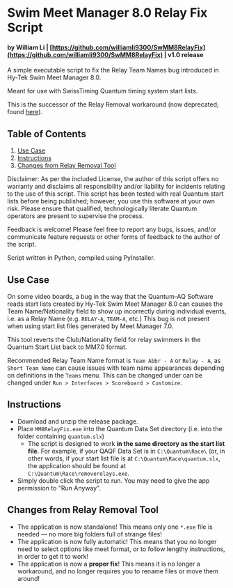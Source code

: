 # Swim Meet Manager 8.0 Relay Fix Script
#### by William Li | [https://github.com/williamli9300/SwMM8RelayFix](https://github.com/williamli9300/SwMM8RelayFix) | v1.0 release

A simple executable script to fix the Relay Team Names bug introduced in Hy-Tek Swim Meet Manager 8.0. 

Meant for use with SwissTiming Quantum timing system start lists.

This is the successor of the Relay Removal workaround (now deprecated; found [here](https://github.com/williamli9300/quantum-removerelays)).

## Table of Contents
1. [Use Case](#usecase)
2. [Instructions](#installation)
3. [Changes from Relay Removal Tool](#changes)

Disclaimer: As per the included License, the author of this script offers no warranty and disclaims all responsibility and/or liability for incidents relating to the use of this script. This script has been tested with real Quantum start lists before being published; however, you use this software at your own risk. Please ensure that qualified, technologically literate Quantum operators are present to supervise the process. 

Feedback is welcome! Please feel free to report any bugs, issues, and/or communicate feature requests or other forms of feedback to the author of the script.

Script written in Python, compiled using PyInstaller.

## Use Case <a name="usecase"></a>
On some video boards, a bug in the way that the Quantum-AQ Software reads start lists created by Hy-Tek Swim Meet Manager 8.0 can causes the Team Name/Nationality field to show up incorrectly during individual events, i.e. as a Relay Name (e.g. `RELAY-A`, `TEAM-A`, etc.) This bug is not present when using start list files generated by Meet Manager 7.0.

This tool reverts the Club/Nationality field for relay swimmers in the Quantum Start List back to MM7.0 format.

Recommended Relay Team Name format is `Team Abbr - A` or `Relay - A`, as `Short Team Name` can cause issues with team name appearances depending on definitions in the `Teams` menu. This can be changed under can be changed under `Run > Interfaces > Scoreboard > Customize`.

## Instructions <a name="installation"></a>
- Download and unzip the release package.
- Place `MM8RelayFix.exe` into the Quantum Data Set directory (i.e. into the folder containing `quantum.slx`)
  - The script is designed to work **in the same directory as the start list file**. For example, if your QAQF Data Set is in `C:\Quantum\Race\` (or, in other words, if your start list file is at `C:\Quantum\Race\quantum.slx`, the application should be found at `C:\Quantum\Race\removerelays.exe`. 
- Simply double click the script to run. You may need to give the app permission to "Run Anyway".

## Changes from Relay Removal Tool <a name="changes"></a>
- The application is now standalone! This means only one `*.exe` file is needed — no more big folders full of strange files!
- The application is now fully automatic! This means that you no longer need to select options like meet format, or to follow lengthy instructions, in order to get it to work!
- The application is now a **proper fix**! This means it is no longer a workaround, and no longer requires you to rename files or move them around!
